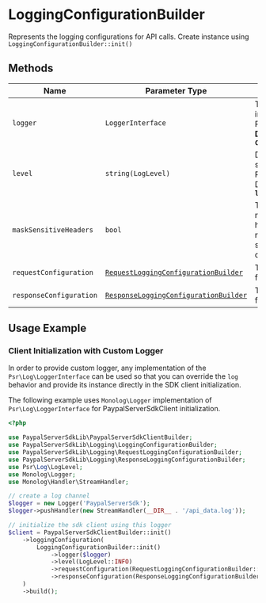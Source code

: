 
# LoggingConfigurationBuilder

Represents the logging configurations for API calls. Create instance using `LoggingConfigurationBuilder::init()`

## Methods

| Name | Parameter Type | Description |
|  --- | --- | --- |
| `logger` | `LoggerInterface` | Takes in your custom implementation of the Psr\Log\LoggerInterface.php. **Default Implementation : `ConsoleLogger`** |
| `level` | `string(LogLevel)` | Defines the log message severity mentioned in Psr\Log\LogLevel.php (e.g., DEBUG, INFO, etc). **Default : `logLevel::INFO`** |
| `maskSensitiveHeaders` | `bool` | Toggles the global setting to mask sensitive HTTP headers in both requests and responses before logging, safeguarding confidential data. **Default : `true`** |
| `requestConfiguration` | [`RequestLoggingConfigurationBuilder`](../doc/request-logging-configuration-builder.md) | The logging configurations for an API request. |
| `responseConfiguration` | [`ResponseLoggingConfigurationBuilder`](../doc/response-logging-configuration-builder.md) | The logging configurations for an API response. |

## Usage Example

### Client Initialization with Custom Logger

In order to provide custom logger, any implementation of the `Psr\Log\LoggerInterface` can be used so that you can override the `log` behavior and provide its instance directly in the SDK client initialization.

The following example uses `Monolog\Logger` implementation of `Psr\Log\LoggerInterface` for PaypalServerSdkClient initialization.

```php
<?php

use PaypalServerSdkLib\PaypalServerSdkClientBuilder;
use PaypalServerSdkLib\Logging\LoggingConfigurationBuilder;
use PaypalServerSdkLib\Logging\RequestLoggingConfigurationBuilder;
use PaypalServerSdkLib\Logging\ResponseLoggingConfigurationBuilder;
use Psr\Log\LogLevel;
use Monolog\Logger;
use Monolog\Handler\StreamHandler;

// create a log channel
$logger = new Logger('PaypalServerSdk');
$logger->pushHandler(new StreamHandler(__DIR__ . '/api_data.log'));

// initialize the sdk client using this logger
$client = PaypalServerSdkClientBuilder::init()
    ->loggingConfiguration(
        LoggingConfigurationBuilder::init()
            ->logger($logger)
            ->level(LogLevel::INFO)
            ->requestConfiguration(RequestLoggingConfigurationBuilder::init()->body(true))
            ->responseConfiguration(ResponseLoggingConfigurationBuilder::init()->headers(true))
    )
    ->build();
```

